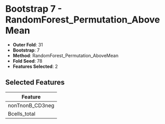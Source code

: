 # Bootstrap 7 - RandomForest_Permutation_AboveMean

- **Outer Fold**: 31
- **Bootstrap**: 7
- **Method**: RandomForest_Permutation_AboveMean
- **Fold Seed**: 78
- **Features Selected**: 2

## Selected Features

| Feature |
|---------|
| nonTnonB_CD3neg |
| Bcells_total |
